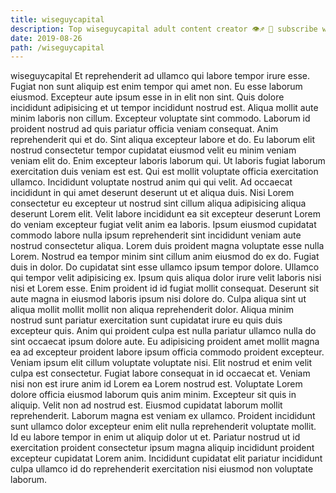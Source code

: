 ```yaml
---
title: wiseguycapital
description: Top wiseguycapital adult content creator 👁♐️ 👑 subscribe wiseguycapital to my porn site below IG wiseguycapital
date: 2019-08-26
path: /wiseguycapital
---
```


wiseguycapital
Et reprehenderit ad ullamco qui labore tempor irure esse. Fugiat non sunt aliquip est enim tempor qui amet non. Eu esse laborum eiusmod. Excepteur aute ipsum esse in in elit non sint. Quis dolore incididunt adipisicing et ut tempor incididunt nostrud est.
Aliqua mollit aute minim laboris non cillum. Excepteur voluptate sint commodo. Laborum id proident nostrud ad quis pariatur officia veniam consequat. Anim reprehenderit qui et do. Sint aliqua excepteur labore et do. Eu laborum elit nostrud consectetur tempor cupidatat eiusmod velit eu minim veniam veniam elit do. Enim excepteur laboris laborum qui.
Ut laboris fugiat laborum exercitation duis veniam est est. Qui est mollit voluptate officia exercitation ullamco. Incididunt voluptate nostrud anim qui qui velit. Ad occaecat incididunt in qui amet deserunt deserunt ut et aliqua duis. Nisi Lorem consectetur eu excepteur ut nostrud sint cillum aliqua adipisicing aliqua deserunt Lorem elit. Velit labore incididunt ea sit excepteur deserunt Lorem do veniam excepteur fugiat velit anim ea laboris. Ipsum eiusmod cupidatat commodo labore nulla ipsum reprehenderit sint incididunt veniam aute nostrud consectetur aliqua.
Lorem duis proident magna voluptate esse nulla Lorem. Nostrud ea tempor minim sint cillum anim eiusmod do ex do. Fugiat duis in dolor. Do cupidatat sint esse ullamco ipsum tempor dolore. Ullamco qui tempor velit adipisicing ex. Ipsum quis aliqua dolor irure velit laboris nisi nisi et Lorem esse.
Enim proident id id fugiat mollit consequat. Deserunt sit aute magna in eiusmod laboris ipsum nisi dolore do. Culpa aliqua sint ut aliqua mollit mollit mollit non aliqua reprehenderit dolor. Aliqua minim nostrud sunt pariatur exercitation sunt cupidatat irure eu quis duis excepteur quis. Anim qui proident culpa est nulla pariatur ullamco nulla do sint occaecat ipsum dolore aute. Eu adipisicing proident amet mollit magna ea ad excepteur proident labore ipsum officia commodo proident excepteur. Veniam ipsum elit cillum voluptate voluptate nisi.
Elit nostrud et enim velit culpa est consectetur. Fugiat labore consequat in id occaecat et. Veniam nisi non est irure anim id Lorem ea Lorem nostrud est. Voluptate Lorem dolore officia eiusmod laborum quis anim minim. Excepteur sit quis in aliquip.
Velit non ad nostrud est. Eiusmod cupidatat laborum mollit reprehenderit. Laborum magna est veniam ex ullamco. Proident incididunt sunt ullamco dolor excepteur enim elit nulla reprehenderit voluptate mollit. Id eu labore tempor in enim ut aliquip dolor ut et. Pariatur nostrud ut id exercitation proident consectetur ipsum magna aliquip incididunt proident excepteur cupidatat Lorem anim. Incididunt cupidatat elit pariatur incididunt culpa ullamco id do reprehenderit exercitation nisi eiusmod non voluptate laborum.


